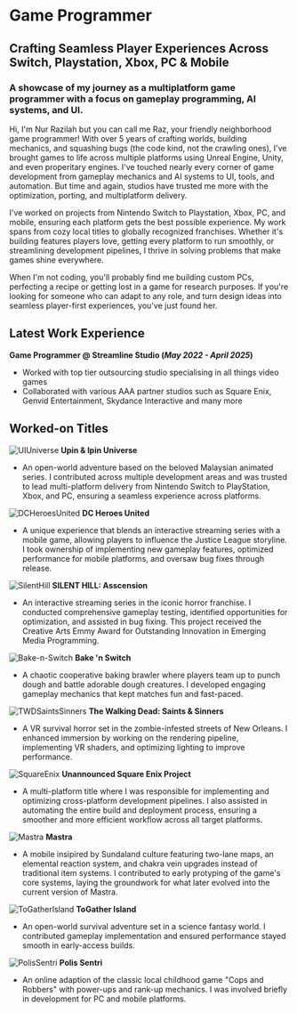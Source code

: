 # Game Programmer
## Crafting Seamless Player Experiences Across Switch, Playstation, Xbox, PC & Mobile
### A showcase of my journey as a multiplatform game programmer with a focus on gameplay programming, AI systems, and UI.

Hi, I'm Nur Razilah but you can call me Raz, your friendly neighborhood game programmer! With over 5 years of crafting worlds, building mechanics, and squashing bugs (the code kind, not the crawling ones), I've brought games to life across multiple platforms using Unreal Engine, Unity, and even properitary engines. I've touched nearly every corner of game development from gameplay mechanics and AI systems to UI, tools, and automation. But time and again, studios have trusted me more with the optimization, porting, and multiplatform delivery. 

I've worked on projects from Nintendo Switch to Playstation, Xbox, PC, and mobile, ensuring each platform gets the best possible experience. My work spans from cozy local titles to globally recognized franchises. Whether it's building features players love, getting every platform to run smoothly, or streamlining development pipelines, I thrive in solving problems that make games shine everywhere.

When I'm not coding, you'll probably find me building custom PCs, perfecting a recipe or getting lost in a game for research purposes. If you're looking for someone who can adapt to any role, and turn design ideas into seamless player-first experiences, you've just found her.

## Latest Work Experience
**Game Programmer @ Streamline Studio (_May 2022 - April 2025_)**
- Worked with top tier outsourcing studio specialising in all things video games
- Collaborated with various AAA partner studios such as Square Enix, Genvid Entertainment, Skydance Interactive and many more

## Worked-on Titles
![UIUniverse](/img/UIUniverse.jpg)
**Upin & Ipin Universe**
- An open-world adventure based on the beloved Malaysian animated series. I contributed across multiple development areas and was trusted to lead multi-platform delivery from Nintendo Switch to PlayStation, Xbox, and PC, ensuring a seamless experience across platforms.

![DCHeroesUnited](/img/DCHeroesUnited.jpg)
**DC Heroes United**
  - A unique experience that blends an interactive streaming series with a mobile game, allowing players to influence the Justice League storyline. I took ownership of implementing new gameplay features, optimized performance for mobile platforms, and oversaw bug fixes through release.

![SilentHill](/img/SilentHill.jpg)
**SILENT HILL: Asscension**
  - An interactive streaming series in the iconic horror franchise. I conducted comprehensive gameplay testing, identified opportunities for optimization, and assisted in bug fixing. This project received the Creative Arts Emmy Award for Outstanding Innovation in Emerging Media Programming.

![Bake-n-Switch](/img/Bake-n-Switch.jpeg)
**Bake 'n Switch**
- A chaotic cooperative baking brawler where players team up to punch dough and battle adorable dough creatures. I developed engaging gameplay mechanics that kept matches fun and fast-paced.

![TWDSaintsSinners](/img/TWDSaintsSinners.jpg)
**The Walking Dead: Saints & Sinners**
- A VR survival horror set in the zombie-infested streets of New Orleans. I enhanced immersion by working on the rendering pipeline, implementing VR shaders, and optimizing lighting to improve performance.

![SquareEnix](/img/SquareEnix.jpg)
**Unannounced Square Enix Project**
- A multi-platform title where I was responsible for implementing and optimizing cross-platform development pipelines. I also assisted in automating the entire build and deployment process, ensuring a smoother and more efficient workflow across all target platforms.

![Mastra](/img/Mastra.jpg)
**Mastra**
- A mobile insipired by Sundaland culture featuring two-lane maps, an elemental reaction system, and chakra vein upgrades instead of traditional item systems. I contributed to early protyping of the game's core systems, laying the groundwork for what later evolved into the current version of Mastra.

![ToGatherIsland](/img/ToGatherIsland.jpg)
**ToGather Island**
- An open-world survival adventure set in a science fantasy world. I contributed gameplay implementation and ensured performance stayed smooth in early-access builds.

![PolisSentri](/img/PolisSentri.jpg)
**Polis Sentri**
- An online adaption of the classic local childhood game "Cops and Robbers" with power-ups and rank-up mechanics. I was involved briefly in development for PC and mobile platforms.
